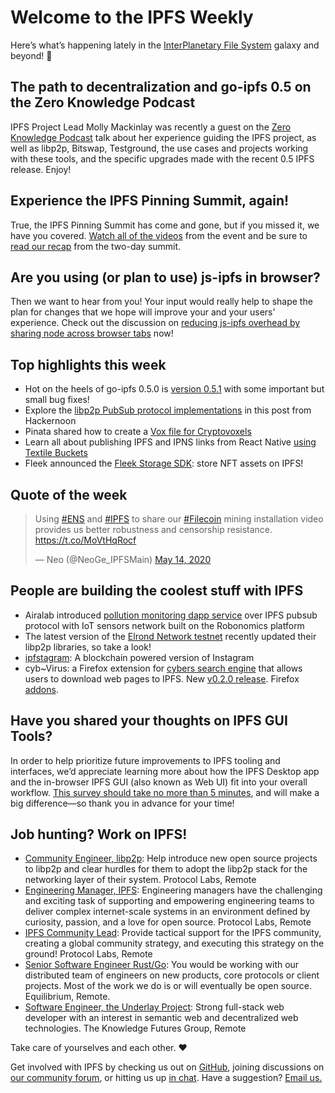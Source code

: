 # Welcome to the IPFS Weekly

Here’s what’s happening lately in the [InterPlanetary File System](https://ipfs.io/) galaxy and beyond! 🚀

## The path to decentralization and go-ipfs 0.5 on the Zero Knowledge Podcast
IPFS Project Lead Molly Mackinlay was recently a guest on the [Zero Knowledge Podcast](https://www.zeroknowledge.fm/129) talk about her experience guiding the IPFS project, as well as libp2p, Bitswap, Testground, the use cases and projects working with these tools, and the specific upgrades made with the recent 0.5 IPFS release. Enjoy!

## Experience the IPFS Pinning Summit, again!
True, the IPFS Pinning Summit has come and gone, but if you missed it, we have you covered. [Watch all of the videos](https://www.youtube.com/playlist?list=PLuhRWgmPaHtTvsxuZ9T-tMlu_v0lja6v5) from the event and be sure to [read our recap](https://blog.ipfs.io/2020-05-13-ipfs-pinning-summit-recap/) from the two-day summit. 

## Are you using (or plan to use) js-ipfs in browser?
Then we want to hear from you! Your input would really help to shape the plan for changes that we hope will improve your and your users' experience. Check out the discussion on [reducing js-ipfs overhead by sharing node across browser tabs](https://discuss.ipfs.io/t/reducing-js-ipfs-overhead-by-sharing-node-across-browser-tabs/8024) now!

## Top highlights this week
* Hot on the heels of go-ipfs 0.5.0 is [version 0.5.1](https://github.com/ipfs/go-ipfs/releases/tag/v0.5.1) with some important but small bug fixes!
* Explore the [libp2p PubSub protocol implementations](https://hackernoon.com/exploring-libp2p-pubsub-protocol-implementations-891i32jq) in this post from Hackernoon
* Pinata shared how to create a [Vox file for Cryptovoxels](https://medium.com/pinata/how-to-create-a-vox-file-for-cryptovoxels-39768edd8622)
* Learn all about publishing IPFS and IPNS links from React Native [using Textile Buckets](https://blog.textile.io/publishing-ipfs-and-ipns-links-from-react-native-using-textile-buckets/)
* Fleek announced the [Fleek Storage SDK](https://blog.fleek.co/posts/fleek-storage-nft): store NFT assets on IPFS!

## Quote of the week
<blockquote class="twitter-tweet"><p lang="en" dir="ltr">Using <a href="https://twitter.com/hashtag/ENS?src=hash&amp;ref_src=twsrc%5Etfw">#ENS</a> and <a href="https://twitter.com/hashtag/IPFS?src=hash&amp;ref_src=twsrc%5Etfw">#IPFS</a> to share our <a href="https://twitter.com/hashtag/Filecoin?src=hash&amp;ref_src=twsrc%5Etfw">#Filecoin</a> mining installation video provides us better robustness and censorship resistance. <a href="https://t.co/MoVtHqRocf">https://t.co/MoVtHqRocf</a></p>&mdash; Neo (@NeoGe_IPFSMain) <a href="https://twitter.com/NeoGe_IPFSMain/status/1261033267194499072?ref_src=twsrc%5Etfw">May 14, 2020</a></blockquote> 

## People are building the coolest stuff with IPFS
* Airalab introduced [pollution monitoring dapp service](sensors.robonomics.network) over IPFS pubsub protocol with IoT sensors network built on the Robonomics platform
* The latest version of the [Elrond Network testnet](https://github.com/ElrondNetwork/elrond-go/releases/tag/v1.0.115) recently updated their libp2p libraries, so take a look!
* [ipfstagram](https://github.com/tycooperaow/ipfstagram): A blockchain powered version of Instagram 
* cyb~Virus: a Firefox extension for [cybers search engine](https://github.com/cybercongress/go-cyber) that allows users to download web pages to IPFS. New [v0.2.0 release](https://github.com/CipherDogs/cyb-virus/releases). Firefox [addons](https://addons.mozilla.org/en-US/firefox/addon/cyb-virus/). 

## Have you shared your thoughts on IPFS GUI Tools?
In order to help prioritize future improvements to IPFS tooling and interfaces, we’d appreciate learning more about how the IPFS Desktop app and the in-browser IPFS GUI (also known as Web UI) fit into your overall workflow. [This survey should take no more than 5 minutes](https://forms.gle/c6gHP1pVtwtRpzdP7), and will make a big difference—so thank you in advance for your time!

## Job hunting? Work on IPFS!
* [Community Engineer, libp2p](https://jobs.lever.co/protocol/0afd449f-b292-42b4-abfd-af26415b796b): Help introduce new open source projects to libp2p and clear hurdles for them to adopt the libp2p stack for the networking layer of their system. Protocol Labs, Remote
* [Engineering Manager, IPFS](https://jobs.lever.co/protocol/3f0787e8-58b3-4122-a1ea-424561d2658f): Engineering managers have the challenging and exciting task of supporting and empowering engineering teams to deliver complex internet-scale systems in an environment defined by curiosity, passion, and a love for open source. Protocol Labs, Remote
* [IPFS Community Lead](https://jobs.lever.co/protocol/71c4a9b9-af90-4ce9-9dba-8b72507997bf): Provide tactical support for the IPFS community, creating a global community strategy, and executing this strategy on the ground! Protocol Labs, Remote
* [Senior Software Engineer Rust/Go](https://www.notion.so/Hiring-Senior-Software-Engineer-Rust-Go-e6c94ccc261f426c80a483c7fc642412): You would be working with our distributed team of engineers on new products, core protocols or client projects. Most of the work we do is or will eventually be open source. Equilibrium, Remote. 
* [Software Engineer, the Underlay Project](https://notes.knowledgefutures.org/pub/si1okbw9): Strong full-stack web developer with an interest in semantic web and decentralized web technologies. The Knowledge Futures Group, Remote


Take care of yourselves and each other. ❤️

Get involved with IPFS by checking us out on [GitHub](https://github.com/ipfs), joining discussions on [our community forum](https://discuss.ipfs.io/), or hitting us up [in chat](https://riot.im/app/#/room/#ipfs:matrix.org). Have a suggestion? [Email us.](mailto:newsletter@ipfs.io)
